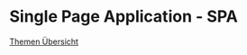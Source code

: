 # Single Page Application - SPA

[Themen Übersicht](https://herbertnikolajewskidci.github.io/kurs-uebersicht/04.-spa-singe-page-application/%C3%BCbersicht---spa.html#)

